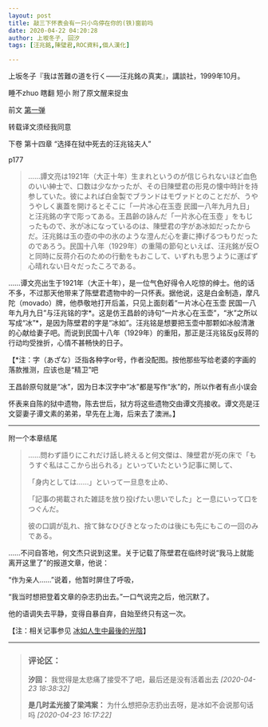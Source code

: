 ```yaml
---
layout: post
title: 敲三下怀表会有一只小鸟停在你的(铁)窗前吗
date: 2020-04-22 04:20:28
author: 上坂冬子, 回汐
tags: [汪兆銘,陳璧君,ROC資料,個人漢化]

---
```

上坂冬子『我は苦難の道を行く——汪兆銘の真実』，講談社，1999年10月。

睡不zhuo 瞎翻 短小 附了原文醒来捉虫

前文 [第一弹](https://kanransya.github.io/nami-jetcoaster/uesaka01/)  

转载译文须经我同意

下卷 第十四章 “选择在狱中死去的汪兆铭夫人”

p177

> ……譚文亮は1921年（大正十年）生まれというのが信じられないほど血色のいい紳士で、口数は少なかったが、その日陳壁君の形見の懐中時計を持参していた。彼によれば白金製でブランドはモヴァドとのことだが、うやうやしく裏蓋を開けるとそこに「一片冰心在玉壺 民國一八年九月九日」と汪兆銘の字で彫ってある。王昌齡の詠んだ「一片氷心在玉壺 」をもじったもので、氷が冰になっているのは、陳壁君の字があ冰如だったからだ。汪兆銘は玉の壺の中の氷のような澄んだ心を妻に捧げるつもりだったのであろう。民国十八年（1929年）の重陽の節句といえば、汪兆銘が反○と同時に反蒋介石のための行動をもおこして、いずれも思うように運ばず心晴れない日々だったころである。

……谭文亮出生于1921年（大正十年），是一位气色好得令人吃惊的绅士。他的话不多，不过那天他带来了陈壁君遗物中的一只怀表。据他说，这是白金制造，摩凡陀（movado）牌，他恭敬地打开后盖，只见上面刻着“一片冰心在玉壶  民国一八年九月九日”与汪兆铭的字\*。这是仿王昌龄的诗句“一片氷心在玉壶”，“氷”之所以写成“冰”\*，是因为陈壁君的字是“冰如”。汪兆铭是想要把玉壶中那颗如冰般清澈的心献给妻子吧。而说到民国十八年（1929年）的重阳，那正是汪兆铭反g反蒋的行动均受挫折，心情不甚畅快的日子。

【\*注：字（あざな）泛指各种字or号，作者没配图。按他那些写给老婆的字画的落款推测，应该也是“精卫”吧

王昌龄原句就是“冰”，因为日本汉字中“冰”都是写作“氷”的，所以作者有点小误会

怀表来自陈的狱中遗物，陈去世后，狱方将这些遗物交由谭文亮接收。谭文亮是汪文婴妻子谭文素的弟弟，早先在上海，后来去了澳洲。】

---

附一个本章结尾

> ……問わず語りにこれだけ話し終えると何文傑は、陳壁君が死の床で「もうすぐ私はここから出られる」といっていたという記事に関して、
> 
> 「身内としては……」といって一旦息を止め、
> 
> 「記事の掲載された雑誌を放り投げたい思いでした」と一息にいって口をつぐんだ。
> 
> 彼の口調が乱れ、捨て鉢なひびきとなったのは後にも先にもこの一回のみである。

……不问自答地，何文杰只说到这里。关于记载了陈壁君在临终时说“我马上就能离开这里了”的报道文章，他说：

“作为亲人……”说着，他暂时屏住了呼吸，

“我当时想把登着文章的杂志扔出去。”一口气说完之后，他沉默了。

他的语调失去平静，变得自暴自弃，自始至终只有这一次。

【注：相关记事参见 [冰如人生中最後的光陰](https://kanransya.github.io/nami-jetcoaster/deathofchenbijun)】

---
> ### 评论区：
>**汐回：** 我觉得是太悲痛了接受不了吧，最后还是没有活着出去  *[2020-04-23 18:38:32]*
>
>**是几时孟光接了梁鸿案：** 为什么想把杂志扔出去呀，是冰如不会说那句话吗  *[2020-04-23 16:17:22]*
>
>
